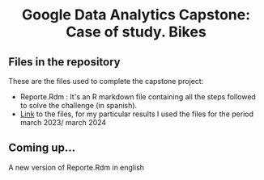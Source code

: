 <h1 align="Center"> Google Data Analytics Capstone: Case of study. Bikes </h1>
<h2> Files in the repository </h2>
<p> These are the files used to complete the capstone project: </p>
<ul>
  <li>Reporte.Rdm : It's an R markdown file containing all the steps followed to solve the challenge (in spanish).</li>
 <li><a href= https://divvy-tripdata.s3.amazonaws.com/index.html>Link</a> to the files, for my particular results I used the files for the period march 2023/ march 2024 </li>
</ul>
<h2>Coming up...</h2>
A new version of Reporte.Rdm in english
